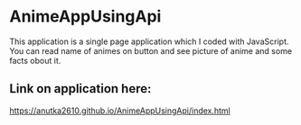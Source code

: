 # AnimeAppUsingApi
This application is a single page application which I coded with JavaScript. You can read name of animes on button and see picture of anime and some facts obout it.

## Link on application here:
https://anutka2610.github.io/AnimeAppUsingApi/index.html
